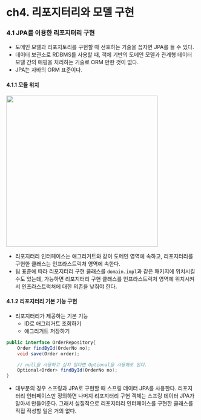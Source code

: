 # ch4. 리포지터리와 모델 구현

### 4.1 JPA를 이용한 리포지터리 구현
- 도메인 모델과 리포지토리를 구현할 때 선호하는 기술을 꼽자면 JPA를 들 수 있다.
- 데이터 보관소로 RDBMS를 사용할 때, 객체 기반의 도메인 모델과 관계형 데이터 모델 간의 매핑을 처리하는 기술로 ORM 만한 것이 없다.
- JPA는 자바의 ORM 표준이다.

#### 4.1.1 모듈 위치
<img src="https://velog.velcdn.com/images/andy230/post/b648c89a-7c8e-45f2-a919-c85c0c6dab6b/image.png
" width=400px>

- 리포지터리 인터페이스는 애그리거트와 같이 도메인 영역에 속하고, 리포지터리를 구현한 클래스는 인프라스트럭처 영역에 속한다.
- 팀 표준에 따라 리포지터리 구현 클래스를 `domain.impl`과 같은 패키지에 위치시킬 수도 있는데, 가능하면 리포지터리 구현 클래스를 인프라스트럭처 영역에 위치시켜서 인프라스트럭처에 대한 의존을 낮춰야 한다.

#### 4.1.2 리포지터리 기본 기능 구현
- 리포지터리가 제공하는 기본 기능
    - ID로 애그리거트 조회하기
    - 애그리거트 저장하기
```java
public interface OrderRepository{
    Order findById(OrderNo no);
    void save(Order order);

    // null을 사용하고 싶지 않다면 Optional을 사용해도 된다.
    Optional<Order> findById(OrderNo no);
}
```
- 대부분의 경우 스프링과 JPA로 구현할 때 스프링 데이터 JPA를 사용한다. 리포지터리 인터페이스만 정의하면 나머지 리포지터리 구현 객체는 스프링 데이터 JPA가 알아서 만들어준다. 그래서 실질적으로 리포지터리 인터페이스를 구현한 클래스를 직접 작성할 일은 거의 없다.